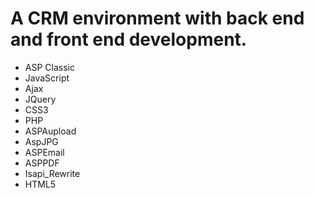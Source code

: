 # A CRM environment with back end and front end development.
- ASP Classic
- JavaScript
- Ajax
- JQuery
- CSS3
- PHP
- ASPAupload
- AspJPG
- ASPEmail
- ASPPDF
- Isapi_Rewrite
- HTML5
  
